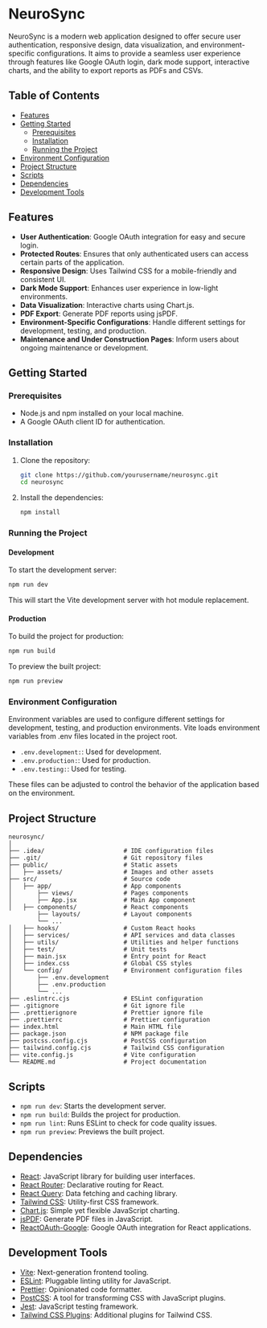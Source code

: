# NeuroSync

NeuroSync is a modern web application designed to offer secure user authentication, responsive design, data visualization, and environment-specific configurations. It aims to provide a seamless user experience through features like Google OAuth login, dark mode support, interactive charts, and the ability to export reports as PDFs and CSVs.

## Table of Contents
- [Features](#features)
- [Getting Started](#getting-started)
    - [Prerequisites](#prerequisites)
    - [Installation](#installation)
    - [Running the Project](#running-the-project)
- [Environment Configuration](#environment-configuration)
- [Project Structure](#project-structure)
- [Scripts](#scripts)
- [Dependencies](#dependencies)
- [Development Tools](#development-tools)

## Features

- **User Authentication**: Google OAuth integration for easy and secure login.
- **Protected Routes**: Ensures that only authenticated users can access certain parts of the application.
- **Responsive Design**: Uses Tailwind CSS for a mobile-friendly and consistent UI.
- **Dark Mode Support**: Enhances user experience in low-light environments.
- **Data Visualization**: Interactive charts using Chart.js.
- **PDF Export**: Generate PDF reports using jsPDF.
- **Environment-Specific Configurations**: Handle different settings for development, testing, and production.
- **Maintenance and Under Construction Pages**: Inform users about ongoing maintenance or development.

## Getting Started

### Prerequisites

- Node.js and npm installed on your local machine.
- A Google OAuth client ID for authentication.

### Installation

1. Clone the repository:
    ```sh
    git clone https://github.com/yourusername/neurosync.git
    cd neurosync
    ```

2. Install the dependencies:
    ```sh
    npm install
    ```

### Running the Project

#### Development

To start the development server:
```sh
npm run dev
```
This will start the Vite development server with hot module replacement.

#### Production
To build the project for production:
```sh
npm run build
```
To preview the built project:
```sh
npm run preview
```

### Environment Configuration

Environment variables are used to configure different settings for development, testing, and production environments.
Vite loads environment variables from .env files located in the project root.

* `.env.development:`: Used for development.
* `.env.production:`: Used for production.
* `.env.testing:`: Used for testing.

These files can be adjusted to control the behavior of the application based on the environment.

## Project Structure
```
neurosync/
│
├── .idea/                      # IDE configuration files
├── .git/                       # Git repository files
├── public/                     # Static assets
│   ├── assets/                 # Images and other assets
├── src/                        # Source code
│   ├── app/                    # App components
│       ├── views/              # Pages components
│       ├── App.jsx             # Main App component
│   ├── components/             # React components
        ├── layouts/            # Layout components
        └── ...
│   ├── hooks/                  # Custom React hooks
│   ├── services/               # API services and data classes
│   ├── utils/                  # Utilities and helper functions
│   ├── test/                   # Unit tests
│   ├── main.jsx                # Entry point for React
│   ├── index.css               # Global CSS styles
│   └── config/                 # Environment configuration files
│       ├── .env.development
│       ├── .env.production
│       └── ...
├── .eslintrc.cjs               # ESLint configuration
├── .gitignore                  # Git ignore file
├── .prettierignore             # Prettier ignore file
├── .prettierrc                 # Prettier configuration
├── index.html                  # Main HTML file
├── package.json                # NPM package file
├── postcss.config.cjs          # PostCSS configuration
├── tailwind.config.cjs         # Tailwind CSS configuration
├── vite.config.js              # Vite configuration
└── README.md                   # Project documentation
```

## Scripts
* `npm run dev`: Starts the development server.
* `npm run build`: Builds the project for production.
* `npm run lint`: Runs ESLint to check for code quality issues.
* `npm run preview`: Previews the built project.

## Dependencies
- [React](https://reactjs.org/): JavaScript library for building user interfaces.
- [React Router](https://reactrouter.com/): Declarative routing for React.
- [React Query](https://react-query.tanstack.com/): Data fetching and caching library.
- [Tailwind CSS](https://tailwindcss.com/): Utility-first CSS framework.
- [Chart.js](https://www.chartjs.org/): Simple yet flexible JavaScript charting.
- [jsPDF](https://github.com/parallax/jsPDF): Generate PDF files in JavaScript.
- [ReactOAuth-Google](https://github.com/MomenSherif/react-oauth): Google OAuth integration for React applications.

## Development Tools
- [Vite](https://vitejs.dev/): Next-generation frontend tooling.
- [ESLint](https://eslint.org/): Pluggable linting utility for JavaScript.
- [Prettier](https://prettier.io/): Opinionated code formatter.
- [PostCSS](https://postcss.org/): A tool for transforming CSS with JavaScript plugins.
- [Jest](https://jestjs.io/): JavaScript testing framework.
- [Tailwind CSS Plugins](): Additional plugins for Tailwind CSS.
